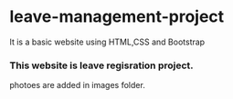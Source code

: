 # leave-management-project
It is a basic website using HTML,CSS and Bootstrap
<h3>This website is leave regisration project.</h3>

photoes are added in images folder.
